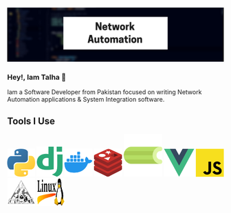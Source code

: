 <!--
**talha700/talha700** is a ✨ _special_ ✨ repository because its `README.md` (this file) appears on your GitHub profile.

Here are some ideas to get you started:

- 🔭 I’m currently working on ...
- 🌱 I’m currently learning ...
- 👯 I’m looking to collaborate on ...
- 🤔 I’m looking for help with ...
- 💬 Ask me about ...
- 📫 How to reach me: ...
- 😄 Pronouns: ...
- ⚡ Fun fact: ...
-->

![alt text](img.png)

### Hey!, Iam Talha 👋 

Iam a Software Developer from Pakistan focused on writing Network Automation applications & System Integration software.

## Tools I Use

<img src="python-logo.png" title="Python" width="65" height="65">  <img src="django-logo.png" title="Django" width="60" height="70" >  <img src="docker-logo.png" width="65" height="65" title="Docker" > <img src="redis.png" title="Redis" width="65" height="65" > <img src="celery-logo.png" title="Celery" width="90" height="100" > <img src="vue.png" title="Vuejs" width="70" height="65" > <img src="js.png" title="JavaScript" width="65" height="65" >  <img src="nornir.jpg" title="Nornir" width="65" height="65" > <img src="linux.png" title="Linux" width="65" height="65" > 



